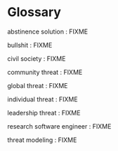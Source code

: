 # Glossary

<span id="abstinence-solution">abstinence solution</a>
:   FIXME

<span id="bullshit">bullshit</a>
:   FIXME

<span id="civil-society">civil society</a>
:   FIXME

<span id="community-threat">community threat</a>
:   FIXME

<span id="global-threat">global threat</a>
:   FIXME

<span id="individual-threat">individual threat</a>
:   FIXME

<span id="leadership-threat">leadership threat</a>
:   FIXME

<span id="rse">research software engineer</a>
:   FIXME

<span id="threat-modeling">threat modeling</a>
:   FIXME
